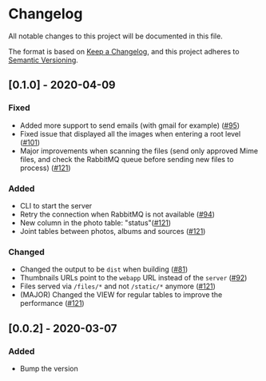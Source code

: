 # Changelog

All notable changes to this project will be documented in this file.

The format is based on [Keep a Changelog](https://keepachangelog.com/en/1.0.0/),
and this project adheres to [Semantic Versioning](https://semver.org/spec/v2.0.0.html).

## [0.1.0] - 2020-04-09

### Fixed

- Added more support to send emails (with gmail for example) ([#95](https://github.com/vickev/howdypix/pull/95))
- Fixed issue that displayed all the images when entering a root level ([#101](https://github.com/vickev/howdypix/pull/101))
- Major improvements when scanning the files (send only approved Mime files, and check the RabbitMQ queue before sending new files to process) ([#121](https://github.com/vickev/howdypix/pull/121))

### Added

- CLI to start the server
- Retry the connection when RabbitMQ is not available ([#94](https://github.com/vickev/howdypix/pull/94))
- New column in the photo table: "status"([#121](https://github.com/vickev/howdypix/pull/121))
- Joint tables between photos, albums and sources ([#121](https://github.com/vickev/howdypix/pull/121))

### Changed

- Changed the output to be `dist` when building ([#81](https://github.com/vickev/howdypix/pull/81))
- Thumbnails URLs point to the `webapp` URL instead of the `server` ([#92](https://github.com/vickev/howdypix/pull/92))
- Files served via `/files/*` and not `/static/*` anymore ([#121](https://github.com/vickev/howdypix/pull/121))
- (MAJOR) Changed the VIEW for regular tables to improve the performance ([#121](https://github.com/vickev/howdypix/pull/121))

## [0.0.2] - 2020-03-07

### Added

- Bump the version
